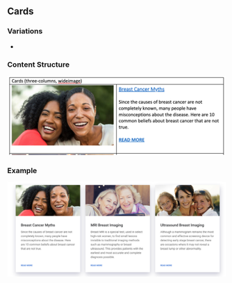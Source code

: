 ## Cards
### Variations
- 

### Content Structure
![cards-block.png](..%2Fassets%2Fcards-block.png)
### Example
![cards-example.png](..%2Fassets%2Fcards-example.png)
